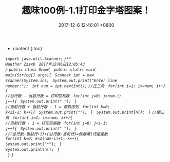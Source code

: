 ﻿---
layout: post
title:  "趣味100例-1.1打印金字塔图案！"
date:   2017-12-6 12:46:01 +0800
categories: 100 examples of Java fun
tag: 变幻多姿的图案
---

* content
{:toc}


<code>import java.util.Scanner;</code>
<code>/**</code>
<code> *@author Zzzxb</code>
<code> *2017年12月6日12:05:43</code>
<code> */</code>
<code>public class Demo{</code>
<code>	public static void main(String[] args){</code>
<code>		Scanner ipt = new Scanner(System.in);</code>
<code>		System.out.print("Enter line number:");</code>
<code>		int num = ipt.nextInt();</code>
<code>//正三角</code>
<code>		for(int i=1; i<=num; i++){</code>
<code>			//总行数 - 当前行数 = 打印空格数</code>
<code>			for(int j=0; j<num-i; j++){</code>
<code>				System.out.print(" ");</code>
<code>			}</code>
<code>			//当前行数 + 当前行数 - 1 = 奇数序列</code>
<code>			for(int k=0; k<2*i-1; k++){</code>
<code>				System.out.print("*");</code>
<code>			}</code>
<code>			System.out.println();</code>
<code>		}</code>
<code>//倒三角</code>
<code>		for(int i=1; i<=num; i++){</code>
<code>			//当前行数 - 1 = 打印空格数</code>
<code>			for(int j=0; j<i-1; j++){</code>
<code>				System.out.print(" ");</code>
<code>			}</code>
<code>			//(总行数-当前行+1)+(总行数-当前行)=倒数第i行星星数</code>
<code>			for(int k=0; k<2*(num-i)+1; k++){</code>
<code>				System.out.print("*");</code>
<code>			}</code>
<code>			System.out.println();</code>
<code>		}</code>	
<code>	}</code>
<code>}</code>
